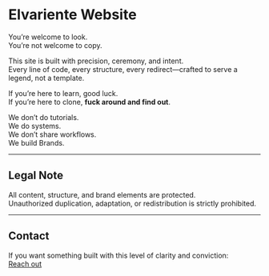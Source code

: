 # Elvariente Website

You’re welcome to look.  
You’re not welcome to copy.

This site is built with precision, ceremony, and intent.  
Every line of code, every structure, every redirect—crafted to serve a legend, not a template.

If you’re here to learn, good luck.  
If you’re here to clone, **fuck around and find out**.

We don’t do tutorials.  
We do systems.  
We don’t share workflows.  
We build Brands.

---

## Legal Note

All content, structure, and brand elements are protected.  
Unauthorized duplication, adaptation, or redistribution is strictly prohibited.

---

## Contact

If you want something built with this level of clarity and conviction:  
[Reach out](https://elvariente.com/contact)
